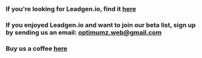 ### If you're looking for Leadgen.io, find it [here](https://optimumz.github.io/leadgen/)

### If you enjoyed Leadgen.io and want to join our beta list, sign up by sending us an email: [optimumz.web@gmail.com](optimumz.web@gmail.com)

### Buy us a coffee [here](https://www.buymeacoffee.com/hideshidara)
